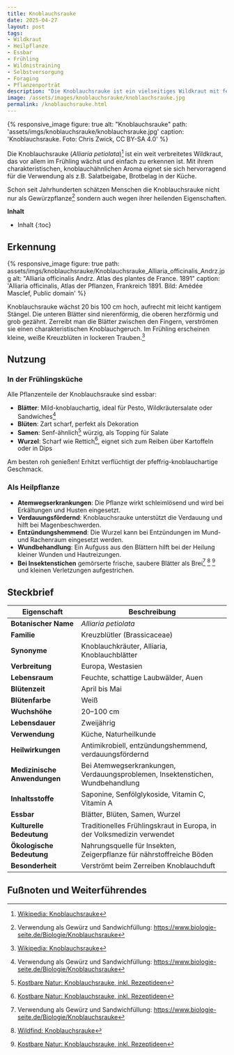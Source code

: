 ```yaml
---
title: Knoblauchsrauke
date: 2025-04-27
layout: post
tags:
- Wildkraut
- Heilpflanze
- Essbar
- Frühling
- Wildnistraining
- Selbstversorgung
- Foraging
- Pflanzenporträt
description: "Die Knoblauchsrauke ist ein vielseitiges Wildkraut mit feinem Knoblauchgeschmack. Erfahre alles über Erkennung, Nutzung in der Küche und Heilwirkung."
image: /assets/images/knoblauchsrauke/knoblauchsrauke.jpg
permalink: /knoblauchsrauke.html
---
```

{% responsive_image figure: true 
alt: "Knoblauchsrauke"
path: 'assets/imgs/knoblauchsrauke/knoblauchsrauke.jpg'
caption: 'Knoblauchsrauke. Foto: Chris Zwick, CC BY-SA 4.0' %}

Die Knoblauchsrauke (*Alliaria petiolata*)[^wiki] ist ein weit verbreitetes Wildkraut, 
das vor allem im Frühling wächst und einfach zu erkennen ist.
Mit ihrem charakteristischen, knoblauchähnlichen Aroma 
eignet sie sich hervorragend für die Verwendung 
als z.B. Salatbeigabe, Brotbelag in der Küche. 

Schon seit Jahrhunderten schätzen Menschen die Knoblauchsrauke 
nicht nur als Gewürzpflanze[^biologieseite] sondern auch wegen ihrer heilenden Eigenschaften. 

**Inhalt**
* Inhalt
{:toc}

## Erkennung

{% responsive_image figure: true 
path: assets/imgs/knoblauchsrauke/Knoblauchsrauke_Alliaria_officinalis_Andrz.jpg
alt: "Alliaria officinalis Andrz. Atlas des plantes de France. 1891"
caption: 'Alliaria officinalis, Atlas der Pflanzen, Frankreich 1891. 
Bild: Amédée Masclef, Public domain' %}

Knoblauchsrauke wächst 20 bis 100 cm hoch, aufrecht mit leicht kantigem Stängel.
Die unteren Blätter sind nierenförmig, die oberen herzförmig und grob gezähnt.
Zerreibt man die Blätter zwischen den Fingern, verströmen sie einen charakteristischen Knoblauchgeruch.
Im Frühling erscheinen kleine, weiße Kreuzblüten in lockeren Trauben.[^wiki]

## Nutzung 

###  In der Frühlingsküche

Alle Pflanzenteile der Knoblauchsrauke sind essbar:

- **Blätter**: Mild-knoblauchartig, ideal für Pesto, Wildkräutersalate oder Sandwiches[^biologieseite]
- **Blüten**: Zart scharf, perfekt als Dekoration
- **Samen**: Senf-ähnlich[^kostbarenatur] würzig, als Topping für Salate
- **Wurzel**: Scharf wie Rettich[^kostbarenatur], eignet sich zum Reiben über Kartoffeln oder in Dips

Am besten roh genießen! Erhitzt verflüchtigt der pfeffrig-knoblauchartige Geschmack.

### Als Heilpflanze

- **Atemwegserkrankungen**: Die Pflanze wirkt schleimlösend und wird bei Erkältungen und Husten eingesetzt.
- **Verdauungsfördernd**: Knoblauchsrauke unterstützt die Verdauung und hilft bei Magenbeschwerden.
- **Entzündungshemmend**: Die Wurzel kann bei Entzündungen im Mund- und Rachenraum eingesetzt werden.
- **Wundbehandlung**: Ein Aufguss aus den Blättern hilft bei der Heilung kleiner Wunden und Hautreizungen.
- **Bei Insektenstichen** gemörserte frische, saubere Blätter als Brei[^biologieseite] [^wildfind] [^kostbarenatur]
und kleinen Verletzungen aufgestrichen.

## Steckbrief

| **Eigenschaft**           | **Beschreibung**                                           |
|---------------------------|------------------------------------------------------------|
| **Botanischer Name**      | *Alliaria petiolata*                                       |
| **Familie**               | Kreuzblütler (Brassicaceae)                                |
| **Synonyme**              | Knoblauchkräuter, Alliaria, Knoblauchblätter               |
| **Verbreitung**           | Europa, Westasien                                          |
| **Lebensraum**            | Feuchte, schattige Laubwälder, Auen                        |
| **Blütenzeit**            | April bis Mai                                              |
| **Blütenfarbe**           | Weiß                                                       |
| **Wuchshöhe**             | 20–100 cm                                                  |
| **Lebensdauer**           | Zweijährig                                                 |
| **Verwendung**            | Küche, Naturheilkunde                                      |
| **Heilwirkungen**         | Antimikrobiell, entzündungshemmend, verdauungsfördernd     |
| **Medizinische Anwendungen** | Bei Atemwegserkrankungen, Verdauungsproblemen, Insektenstichen, Wundbehandlung |
| **Inhaltsstoffe**         | Saponine, Senfölglykoside, Vitamin C, Vitamin A            |
| **Essbar**                | Blätter, Blüten, Samen, Wurzel                             |
| **Kulturelle Bedeutung**  | Traditionelles Frühlingskraut in Europa, in der Volksmedizin verwendet |
| **Ökologische Bedeutung** | Nahrungsquelle für Insekten, Zeigerpflanze für nährstoffreiche Böden |
| **Besonderheit**          | Verströmt beim Zerreiben Knoblauchduft                     |

## Fußnoten und Weiterführendes

[^wiki]: [Wikipedia: Knoblauchsrauke](https://de.wikipedia.org/wiki/Knoblauchsrauke)
[^kostbarenatur]: [Kostbare Natur: Knoblauchsrauke, inkl. Rezeptideen](https://www.kostbarenatur.net/pflanzen/knoblauchsrauke/) 
[^wildfind]: [Wildfind: Knoblauchsrauke](https://wildfind.com/pflanzen/knoblauchsrauke)
[^biologieseite]: Verwendung als Gewürz und Sandwichfüllung: <https://www.biologie-seite.de/Biologie/Knoblauchsrauke>
